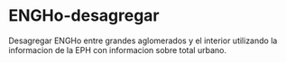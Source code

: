 # ENGHo-desagregar
Desagregar ENGHo entre grandes aglomerados y el interior utilizando la informacion de la EPH con informacion sobre total urbano.
